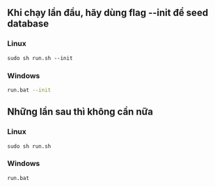 ## Khi chạy lần đầu, hãy dùng flag --init để seed database

### Linux

```shell
sudo sh run.sh --init
```

### Windows

```bash
run.bat --init
```

## Những lần sau thì không cần nữa

### Linux

```shell
sudo sh run.sh
```

### Windows

```bash
run.bat
```
